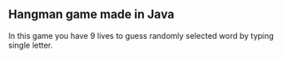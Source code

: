 ## Hangman game made in Java

In this game you have 9 lives to guess randomly selected word by typing single letter. 
